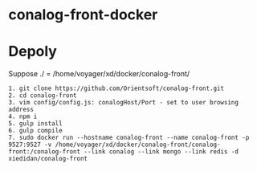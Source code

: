 # conalog-front-docker  
# Depoly  
Suppose ./ = /home/voyager/xd/docker/conalog-front/  
```  
1. git clone https://github.com/Orientsoft/conalog-front.git  
2. cd conalog-front  
3. vim config/config.js: conalogHost/Port - set to user browsing address  
4. npm i  
5. gulp install  
6. gulp compile  
7. sudo docker run --hostname conalog-front --name conalog-front -p 9527:9527 -v /home/voyager/xd/docker/conalog-front/conalog-front:/conalog-front --link conalog --link mongo --link redis -d xiedidan/conalog-front  
```  
